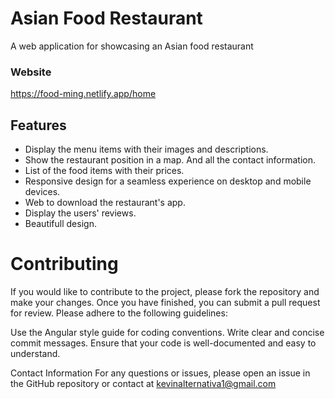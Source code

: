 
# Asian Food Restaurant
A web application for showcasing an Asian food restaurant

### Website
https://food-ming.netlify.app/home

## Features
- Display the menu items with their images and descriptions.
- Show the restaurant position in a map. And all the contact information.
- List of the food items with their prices.
- Responsive design for a seamless experience on desktop and mobile devices.
- Web to download the restaurant's app.
- Display the users' reviews.
- Beautifull design.

# Contributing
If you would like to contribute to the project, please fork the repository and make your changes. Once you have finished, you can submit a pull request for review. Please adhere to the following guidelines:

Use the Angular style guide for coding conventions.
Write clear and concise commit messages.
Ensure that your code is well-documented and easy to understand.

Contact Information
For any questions or issues, please open an issue in the GitHub repository or contact at kevinalternativa1@gmail.com 
